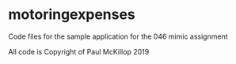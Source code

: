 # motoringexpenses
Code files for the sample application for the 046 mimic assignment

All code is Copyright of Paul McKillop 2019
